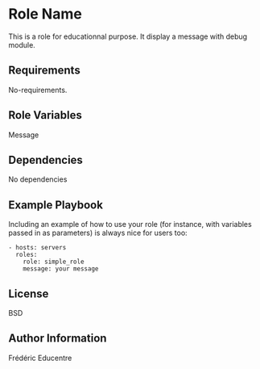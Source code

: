 Role Name
=========

This is a role for educationnal purpose. It display a message with debug module.

Requirements
------------

No-requirements.

Role Variables
--------------

Message

Dependencies
------------

No dependencies

Example Playbook
----------------

Including an example of how to use your role (for instance, with variables passed in as parameters) is always nice for users too:

    - hosts: servers
      roles:
        role: simple_role
        message: your message

License
-------

BSD

Author Information
------------------

Frédéric Educentre

